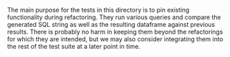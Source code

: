 The main purpose for the tests in this directory is to pin existing functionality during refactoring. They
run various queries and compare the generated SQL string as well as the resulting dataframe against previous
results. There is probably no harm in keeping them beyond the refactorings for which they are intended, but
we may also consider integrating them into the rest of the test suite at a later point in time.